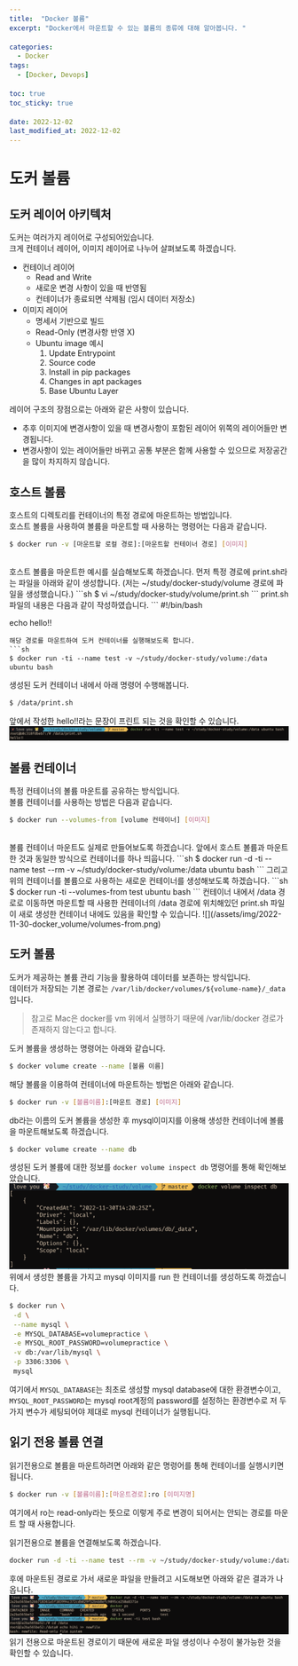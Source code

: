 ```yaml
---
title:  "Docker 볼륨"
excerpt: "Docker에서 마운트할 수 있는 볼륨의 종류에 대해 알아봅니다. "

categories:
  - Docker
tags:
  - [Docker, Devops]

toc: true
toc_sticky: true
 
date: 2022-12-02
last_modified_at: 2022-12-02
---
```


# 도커 볼륨

## 도커 레이어 아키텍처
도커는 여러가지 레이어로 구성되어있습니다.  
크게 컨테이너 레이어, 이미지 레이어로 나누어 살펴보도록 하겠습니다.  

- 컨테이너 레이어
    - Read and Write
    - 새로운 변경 사항이 있을 때 반영됨
    - 컨테이너가 종료되면 삭제됨 (임시 데이터 저장소)
- 이미지 레이어
    - 명세서 기반으로 빌드
    - Read-Only (변경사항 반영 X)
    - Ubuntu image 예시
        1. Update Entrypoint
        2. Source code
        3. Install in pip packages
        4. Changes in apt packages
        5. Base Ubuntu Layer

레이어 구조의 장점으로는 아래와 같은 사항이 있습니다.  
- 추후 이미지에 변경사항이 있을 때 변경사항이 포함된 레이어 위쪽의 레이어들만 변경됩니다.  
- 변경사항이 있는 레이어들만 바뀌고 공통 부분은 함께 사용할 수 있으므로 저장공간을 많이 차지하지 않습니다.  


## 호스트 볼륨
호스트의 디렉토리를 컨테이너의 특정 경로에 마운트하는 방법입니다.  
호스트 볼륨을 사용하여 볼륨을 마운트할 때 사용하는 명령어는 다음과 같습니다.    
```sh
$ docker run -v [마운트할 로컬 경로]:[마운트할 컨테이너 경로] [이미지]
```
<br>
호스트 볼륨을 마운트한 예시를 실습해보도록 하겠습니다.  
먼저 특정 경로에 print.sh라는 파일을 아래와 같이 생성합니다.  
(저는 ~/study/docker-study/volume 경로에 파일을 생성했습니다.)  
```sh
$ vi ~/study/docker-study/volume/print.sh
```
print.sh 파일의 내용은 다음과 같이 작성하였습니다.  
```
#!/bin/bash

echo hello!!
```
해당 경로를 마운트하여 도커 컨테이너를 실행해보도록 합니다.  
```sh
$ docker run -ti --name test -v ~/study/docker-study/volume:/data ubuntu bash
```
생성된 도커 컨테이너 내에서 아래 명령어 수행해봅니다. 
```sh
$ /data/print.sh
```
앞에서 작성한 hello!!라는 문장이 프린트 되는 것을 확인할 수 있습니다.   
![](/assets/img/2022-11-30-docker_volume/hostmount.png)

## 볼륨 컨테이너
특정 컨테이너의 볼륨 마운트를 공유하는 방식입니다.     
볼륨 컨테이너를 사용하는 방법은 다음과 같습니다.  
```sh
$ docker run --volumes-from [volume 컨테이너] [이미지]
```
<br>
볼륨 컨테이너 마운트도 실제로 만들어보도록 하겠습니다.  
앞에서 호스트 볼륨과 마운트한 것과 동일한 방식으로 컨테이너를 하나 띄웁니다.  
```sh
$ docker run -d -ti --name test --rm -v ~/study/docker-study/volume:/data ubuntu bash
```
그리고 위의 컨테이너를 볼륨으로 사용하는 새로운 컨테이너를 생성해보도록 하겠습니다.  
```sh
$ docker run -ti --volumes-from test ubuntu bash
```
컨테이너 내에서 /data 경로로 이동하면 마운트할 때 사용한 컨테이너의 /data 경로에 위치해있던 print.sh 파일이 새로 생성한 컨테이너 내에도 있음을 확인할 수 있습니다.   
![](/assets/img/2022-11-30-docker_volume/volumes-from.png)

## 도커 볼륨
도커가 제공하는 볼륨 관리 기능을 활용하여 데이터를 보존하는 방식입니다.  
데이터가 저장되는 기본 경로는 `/var/lib/docker/volumes/${volume-name}/_data` 입니다.  
> 참고로 Mac은 docker를 vm 위에서 실행하기 때문에 /var/lib/docker 경로가 존재하지 않는다고 합니다.  

도커 볼륨을 생성하는 명령어는 아래와 같습니다.  
```sh
$ docker volume create --name [볼륨 이름]
```
해당 볼륨을 이용하여 컨테이너에 마운트하는 방법은 아래와 같습니다.  
```sh
$ docker run -v [볼륨이름]:[마운트 경로] [이미지]
```

db라는 이름의 도커 볼륨을 생성한 후 mysql이미지를 이용해 생성한 컨테이너에 볼륨을 마운트해보도록 하겠습니다.  
```sh
$ docker volume create --name db
```
생성된 도커 볼륨에 대한 정보를 `docker volume inspect db` 명령어를 통해 확인해보았습니다.  
![](/assets/img/2022-11-30-docker_volume/docker_volume_inspect.png)
위에서 생성한 볼륨을 가지고 mysql 이미지를 run 한 컨테이너를 생성하도록 하겠습니다.  
```sh
$ docker run \
 -d \
 --name mysql \
 -e MYSQL_DATABASE=volumepractice \
 -e MYSQL_ROOT_PASSWORD=volumepractice \
 -v db:/var/lib/mysql \
 -p 3306:3306 \
 mysql
```
여기에서 `MYSQL_DATABASE`는 최초로 생성할 mysql database에 대한 환경변수이고, `MYSQL_ROOT_PASSWORD`는 mysql root계정의 password를 설정하는 환경변수로 저 두가지 변수가 세팅되어야 제대로 mysql 컨테이너가 실행됩니다.  


## 읽기 전용 볼륨 연결
읽기전용으로 볼륨을 마운트하려면 아래와 같은 명령어를 통해 컨테이너를 실행시키면 됩니다.  
```sh
$ docker run -v [볼륨이름]:[마운트경로]:ro [이미지명]
```
여기에서 ro는 read-only라는 뜻으로 이렇게 주로 변경이 되어서는 안되는 경로를 마운트 할 때 사용합니다.  

읽기전용으로 볼륨을 연결해보도록 하겠습니다.  
```sh
docker run -d -ti --name test --rm -v ~/study/docker-study/volume:/data:ro ubuntu bash
```
후에 마운트된 경로로 가서 새로운 파일을 만들려고 시도해보면 아래와 같은 결과가 나옵니다.  
![](/assets/img/2022-11-30-docker_volume/mount_read_only.png)
읽기 전용으로 마운트된 경로이기 때문에 새로운 파일 생성이나 수정이 불가능한 것을 확인할 수 있습니다.  